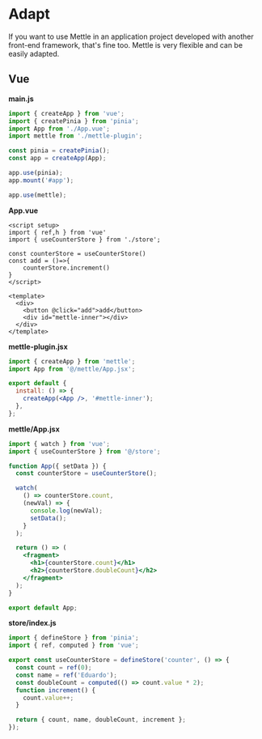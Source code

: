 # Adapt

If you want to use Mettle in an application project developed with another front-end framework, that's fine too. Mettle is very flexible and can be easily adapted.

## Vue

**main.js**

```js
import { createApp } from 'vue';
import { createPinia } from 'pinia';
import App from './App.vue';
import mettle from './mettle-plugin';

const pinia = createPinia();
const app = createApp(App);

app.use(pinia);
app.mount('#app');

app.use(mettle);
```

**App.vue**

```vue
<script setup>
import { ref,h } from 'vue'
import { useCounterStore } from './store';

const counterStore = useCounterStore()
const add = ()=>{
    counterStore.increment()
}
</script>

<template>
  <div>
    <button @click="add">add</button>
    <div id="mettle-inner"></div>
  </div>
</template>

```

**mettle-plugin.jsx**

```jsx
import { createApp } from 'mettle';
import App from '@/mettle/App.jsx';

export default {
  install: () => {
    createApp(<App />, '#mettle-inner');
  },
};
```

**mettle/App.jsx**

```jsx
import { watch } from 'vue';
import { useCounterStore } from '@/store';

function App({ setData }) {
  const counterStore = useCounterStore();

  watch(
    () => counterStore.count,
    (newVal) => {
      console.log(newVal);
      setData();
    }
  );

  return () => (
    <fragment>
      <h1>{counterStore.count}</h1>
      <h2>{counterStore.doubleCount}</h2>
    </fragment>
  );
}

export default App;
```

**store/index.js**

```js
import { defineStore } from 'pinia';
import { ref, computed } from 'vue';

export const useCounterStore = defineStore('counter', () => {
  const count = ref(0);
  const name = ref('Eduardo');
  const doubleCount = computed(() => count.value * 2);
  function increment() {
    count.value++;
  }

  return { count, name, doubleCount, increment };
});
```
